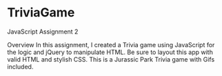 # TriviaGame
JavaScript Assignment 2

Overview
In this assignment, I created a Trivia game using JavaScript for the logic and jQuery to manipulate HTML. Be sure to layout this app with valid HTML and stylish CSS.
This is a Jurassic Park Trivia game with Gifs included.
